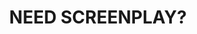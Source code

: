---
title : "NEED SCREENPLAY?"
bg_image : "images/backgrounds/need-service.jpg"
button:
  enable : true
  label : "Contact Me"
  link : "#contact"


# custom style
custom_class: "" 
custom_attributes: "" 
custom_css: ""
---